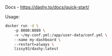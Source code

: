 Docs - https://dashy.to/docs/quick-start/

Usage:
```bash
docker run -d \  
	-p 8080:8080 \  
	-v ~/my-conf.yml:/app/user-data/conf.yml \  
	--name my-dashboard \  
	--restart=always \  
	lissy93/dashy:latest
```
